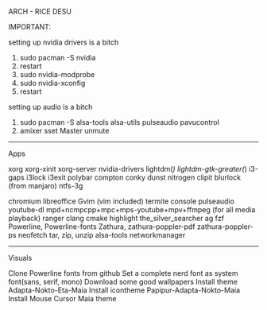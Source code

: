 ARCH - RICE DESU

IMPORTANT:

setting up nvidia drivers is a bitch
1) sudo pacman -S nvidia
2) restart
3) sudo nvidia-modprobe
4) sudo nvidia-xconfig
5) restart

setting up audio is a bitch
1) sudo pacman -S alsa-tools alsa-utils pulseaudio pavucontrol
2) amixer sset Master unmute

--------------------
Apps

xorg
xorg-xinit
xorg-server
nvidia-drivers
lightdm(*)
lightdm-gtk-greater(*)
i3-gaps
i3lock
i3exit
polybar
compton
conky
dunst
nitrogen
clipit
blurlock (from manjaro)
ntfs-3g

chromium
libreoffice
Gvim (vim included)
termite console
pulseaudio
youtube-dl
mpd+ncmpcpp+mpc+mps-youtube+mpv+ffmpeg (for all media playback)
ranger
clang
cmake
highlight
the_silver_searcher ag
fzf
Powerline, Powerline-fonts
Zathura, zathura-poppler-pdf zathura-poppler-ps
neofetch
tar, zip, unzip
alsa-tools
networkmanager

-----------------------------
Visuals

Clone Powerline fonts from github
Set a complete nerd font as system font(sans, serif, mono)
Download some good wallpapers
Install theme Adapta-Nokto-Eta-Maia
Install icontheme Papipur-Adapta-Nokto-Maia
Install Mouse Cursor Maia theme


